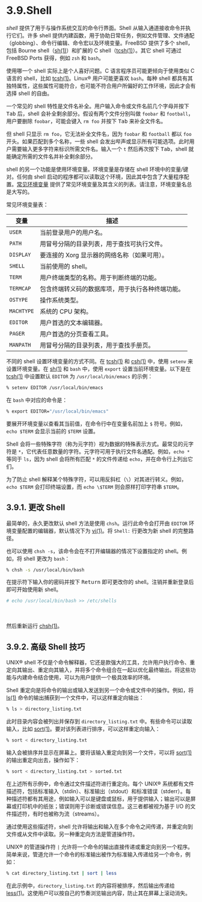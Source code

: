 # 3.9.Shell

*shell* 提供了用于与操作系统交互的命令行界面。Shell 从输入通道接收命令并执行它们。许多 shell 提供内建函数，用于协助日常任务，例如文件管理、文件通配（globbing）、命令行编辑、命令宏以及环境变量。FreeBSD 提供了多个 shell，包括 Bourne shell（[sh(1)](https://man.freebsd.org/cgi/man.cgi?query=sh&sektion=1&format=html)）和扩展的 C shell（[tcsh(1)](https://man.freebsd.org/cgi/man.cgi?query=tcsh&sektion=1&format=html)）。其它 shell 可通过 FreeBSD Ports  获得，例如 `zsh` 和 `bash`。

使用哪一个 shell 实际上是个人喜好问题。C 语言程序员可能更倾向于使用类似 C 语言的 shell，比如 [tcsh(1)](https://man.freebsd.org/cgi/man.cgi?query=tcsh&sektion=1&format=html)。Linux® 用户可能更喜欢 `bash`。每种 shell 都具有其独特属性，这些属性可能符合，也可能不符合用户所偏好的工作环境，因此才会有选择 shell 的自由。

一个常见的 shell 特性是文件名补全。用户输入命令或文件名前几个字母并按下 <kbd>Tab</kbd> 后，shell 会补全剩余部分。假设有两个文件分别叫做 `foobar` 和 `football`，用户要删除 `foobar`，可能会键入 `rm foo` 并按下 <kbd>Tab</kbd> 来补全文件名。

但 shell 只显示 `rm foo`，它无法补全文件名，因为 `foobar` 和 `football` 都以 `foo` 开头。如果匹配到多个名称，一些 shell 会发出哔声或显示所有可能选项。此时用户需要输入更多字符来标识所需文件名。输入一个 `t` 然后再次按下 <kbd>Tab</kbd>，shell 就能确定所需的文件名并补全剩余部分。

shell 的另一个功能是使用环境变量。环境变量是存储在 shell 环境中的变量/键对。任何由 shell 启动的程序都可以读取这个环境，因此其中包含了大量程序配置。[常见环境变量](https://docs.freebsd.org/en/books/handbook/basics/#shell-env-vars) 提供了常见环境变量及其含义的列表。请注意，环境变量名总是大写的。

常见环境变量表：

| 变量 | 描述 |
| ---- | ---- |
| `USER` | 当前登录用户的用户名。 |
| `PATH` | 用冒号分隔的目录列表，用于查找可执行文件。 |
| `DISPLAY` | 要连接的 Xorg 显示器的网络名称（如果可用）。 |
| `SHELL` | 当前使用的 shell。 |
| `TERM` | 用户终端类型的名称。用于判断终端的功能。 |
| `TERMCAP` | 包含终端转义码的数据库项，用于执行各种终端功能。 |
| `OSTYPE` | 操作系统类型。 |
| `MACHTYPE` | 系统的 CPU 架构。 |
| `EDITOR` | 用户首选的文本编辑器。 |
| `PAGER` | 用户首选的分页查看工具。 |
| `MANPATH` | 用冒号分隔的目录列表，用于查找手册页。 |

不同的 shell 设置环境变量的方式不同。在 [tcsh(1)](https://man.freebsd.org/cgi/man.cgi?query=tcsh&sektion=1&format=html) 和 [csh(1)](https://man.freebsd.org/cgi/man.cgi?query=csh&sektion=1&format=html) 中，使用 `setenv` 来设置环境变量。在 [sh(1)](https://man.freebsd.org/cgi/man.cgi?query=sh&sektion=1&format=html) 和 `bash` 中，使用 `export` 设置当前环境变量。以下是在 [tcsh(1)](https://man.freebsd.org/cgi/man.cgi?query=tcsh&sektion=1&format=html) 中设置默认 `EDITOR` 为 `/usr/local/bin/emacs` 的示例：

```sh
% setenv EDITOR /usr/local/bin/emacs
```

在 `bash` 中对应的命令是：

```sh
% export EDITOR="/usr/local/bin/emacs"
```

要展开环境变量以查看其当前值，在命令行中在变量名前加上 `$` 符号。例如，`echo $TERM` 会显示当前的 `$TERM` 设置。

Shell 会将一些特殊字符（称为元字符）视为数据的特殊表示方式。最常见的元字符是 `*`，它代表任意数量的字符。元字符可用于执行文件名通配。例如，`echo *` 等同于 `ls`，因为 shell 会将所有匹配 `*` 的文件传递给 `echo`，并在命令行上列出它们。

为了防止 shell 解释某个特殊字符，可以用反斜杠（`\`）对其进行转义。例如，`echo $TERM` 会打印终端设置，而 `echo \$TERM` 则会原样打印字符串 `$TERM`。

## 3.9.1. 更改 Shell

最简单的，永久更改默认 shell 方法是使用 `chsh`。运行此命令会打开由 `EDITOR` 环境变量配置的编辑器，默认情况下为 [vi(1)](https://man.freebsd.org/cgi/man.cgi?query=vi&sektion=1&format=html)。将 `Shell:` 行更改为新 shell 的完整路径。

也可以使用 `chsh -s`，该命令会在不打开编辑器的情况下设置指定的 shell。例如，将 shell 更改为 `bash`：

```sh
% chsh -s /usr/local/bin/bash
```

在提示符下输入你的密码并按下 <kbd>Return</kbd> 即可更改你的 shell。注销并重新登录后即可开始使用新 shell。

```sh
# echo /usr/local/bin/bash >> /etc/shells
```

<br /><br />然后重新运行 [chsh(1)](https://man.freebsd.org/cgi/man.cgi?query=chsh&sektion=1&format=html)。

## 3.9.2. 高级 Shell 技巧

UNIX® shell 不仅是个命令解释器，它还是款强大的工具，允许用户执行命令、重定向其输出、重定向其输入，并将多个命令组合在一起以优化最终输出。将这些功能与内建命令结合使用，可以为用户提供一个极具效率的环境。

Shell 重定向是将命令的输出或输入发送到另一个命令或文件中的操作。例如，将 [ls(1)](https://man.freebsd.org/cgi/man.cgi?query=ls&sektion=1&format=html) 命令的输出捕获到一个文件中，可以这样重定向输出：

```sh
% ls > directory_listing.txt
```

此时目录内容会被列出并保存到 `directory_listing.txt` 中。有些命令可以读取输入，比如 [sort(1)](https://man.freebsd.org/cgi/man.cgi?query=sort&sektion=1&format=html)。要对该列表进行排序，可以这样重定向输入：

```sh
% sort < directory_listing.txt
```

输入会被排序并显示在屏幕上。要将该输入重定向到另一个文件，可以将 [sort(1)](https://man.freebsd.org/cgi/man.cgi?query=sort&sektion=1&format=html) 的输出重定向出去，操作如下：

```sh
% sort < directory_listing.txt > sorted.txt
```

在上述所有示例中，命令通过文件描述符进行重定向。每个 UNIX® 系统都有文件描述符，包括标准输入（stdin）、标准输出（stdout）和标准错误（stderr）。每种描述符都有其用途，例如输入可以是键盘或鼠标，用于提供输入；输出可以是屏幕或打印机中的纸张；错误则用于诊断或错误信息。这三者都被视为基于 I/O 的文件描述符，有时也被称为流（streams）。

通过使用这些描述符，shell 允许将输出和输入在多个命令之间传递，并重定向到文件或从文件中读取。另一种重定向方法是管道操作符。

UNIX® 的管道操作符 `|` 允许将一个命令的输出直接传递或重定向到另一个程序。简单来说，管道允许一个命令的标准输出被作为标准输入传递给另一个命令，例如：

```sh
% cat directory_listing.txt | sort | less
```

在此示例中，`directory_listing.txt` 的内容将被排序，然后输出传递给 [less(1)](https://man.freebsd.org/cgi/man.cgi?query=less&sektion=1&format=html)。这使用户可以按自己的节奏浏览输出内容，防止其在屏幕上滚动消失。
